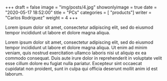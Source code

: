 +++
draft = false
image = "img/posts/4.jpg"
showonlyimage = true
date = "2020-05-17 18:52:00"
title = "PCs"
categories = [ "products"]
writer = "Carlos Rodriguez"
weight = 4
+++

Lorem ipsum dolor sit amet, consectetur adipiscing elit, sed do eiusmod tempor incididunt ut labore et dolore magna aliqua. 

<!--more-->

Lorem ipsum dolor sit amet, consectetur adipiscing elit, sed do eiusmod tempor incididunt ut labore et dolore magna aliqua. Ut enim ad minim veniam, quis nostrud exercitation ullamco laboris nisi ut aliquip ex ea commodo consequat. Duis aute irure dolor in reprehenderit in voluptate velit esse cillum dolore eu fugiat nulla pariatur. Excepteur sint occaecat cupidatat non proident, sunt in culpa qui officia deserunt mollit anim id est laborum.